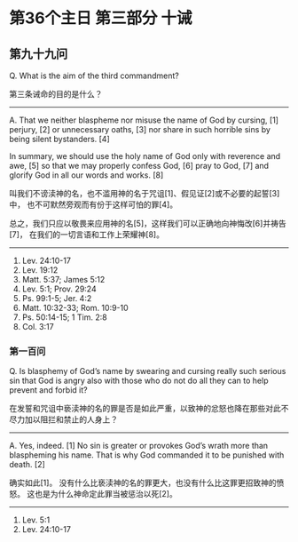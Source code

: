 # 第36个主日 第三部分 十诫

## 第九十九问

Q. What is the aim of the third commandment?

第三条诫命的目的是什么？

---

A. That we neither blaspheme nor misuse the name of God
by cursing, [1] perjury, [2] or unnecessary oaths, [3]
nor share in such horrible sins
by being silent bystanders. [4]

In summary,
we should use the holy name of God
only with reverence and awe, [5]
so that we may properly
confess God, [6]
pray to God, [7]
and glorify God in all our words and works. [8]

叫我们不谤渎神的名，也不滥用神的名于咒诅[1]、假见证[2]或不必要的起誓[3]中，
也不可默然旁观而有份于这样可怕的罪[4]。

总之，我们只应以敬畏来应用神的名[5]，这样我们可以正确地向神悔改[6]并祷告[7]，
在我们的一切言语和工作上荣耀神[8]。

---

1. Lev. 24:10-17
2. Lev. 19:12
3. Matt. 5:37; James 5:12
4. Lev. 5:1; Prov. 29:24
5. Ps. 99:1-5; Jer. 4:2
6. Matt. 10:32-33; Rom. 10:9-10
7. Ps. 50:14-15; 1 Tim. 2:8
8. Col. 3:17

### 第一百问

Q. Is blasphemy of God’s name by swearing and cursing
really such serious sin
that God is angry also with those
who do not do all they can
to help prevent and forbid it?

在发誓和咒诅中亵渎神的名的罪是否是如此严重，以致神的忿怒也降在那些对此不尽力加以阻拦和禁止的人身上？

---

A. Yes, indeed. [1]
No sin is greater or provokes God’s wrath more than blaspheming his name.
That is why God commanded it to be punished with death. [2]

确实如此[1]。
没有什么比亵渎神的名的罪更大，也没有什么比这罪更招致神的愤怒。
这也是为什么神命定此罪当被惩治以死[2]。

---

1. Lev. 5:1
2. Lev. 24:10-17

